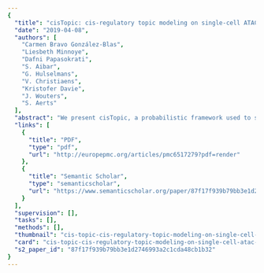```yaml
---
{
  "title": "cisTopic: cis-regulatory topic modeling on single-cell ATAC-seq data",
  "date": "2019-04-08",
  "authors": [
    "Carmen Bravo González-Blas",
    "Liesbeth Minnoye",
    "Dafni Papasokrati",
    "S. Aibar",
    "G. Hulselmans",
    "V. Christiaens",
    "Kristofer Davie",
    "J. Wouters",
    "S. Aerts"
  ],
  "abstract": "We present cisTopic, a probabilistic framework used to simultaneously discover coaccessible enhancers and stable cell states from sparse single-cell epigenomics data (http://github.com/aertslab/cistopic). Using a compendium of single-cell ATAC-seq datasets from differentiating hematopoietic cells, brain and transcription factor perturbations, we demonstrate that topic modeling can be exploited for robust identification of cell types, enhancers and relevant transcription factors. cisTopic provides insight into the mechanisms underlying regulatory heterogeneity in cell populations.As an unsupervised Bayesian framework, cisTopic classifies regions in scATAC-seq data into regulatory topics, which are used for clustering.",
  "links": [
    {
      "title": "PDF",
      "type": "pdf",
      "url": "http://europepmc.org/articles/pmc6517279?pdf=render"
    },
    {
      "title": "Semantic Scholar",
      "type": "semanticscholar",
      "url": "https://www.semanticscholar.org/paper/87f17f939b79bb3e1d2746993a2c1cda48cb1b32"
    }
  ],
  "supervision": [],
  "tasks": [],
  "methods": [],
  "thumbnail": "cis-topic-cis-regulatory-topic-modeling-on-single-cell-atac-seq-data-thumb.jpg",
  "card": "cis-topic-cis-regulatory-topic-modeling-on-single-cell-atac-seq-data-card.jpg",
  "s2_paper_id": "87f17f939b79bb3e1d2746993a2c1cda48cb1b32"
}
---
```


